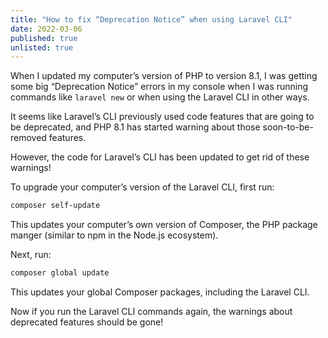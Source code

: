 ```yaml
---
title: "How to fix “Deprecation Notice” when using Laravel CLI"
date: 2022-03-06
published: true
unlisted: true
---
```


When I updated my computer’s version of PHP to version 8.1, I was getting some big “Deprecation Notice” errors in my console when I was running commands like `laravel new` or when using the Laravel CLI in other ways.

It seems like Laravel’s CLI previously used code features that are going to be deprecated, and PHP 8.1 has started warning about those soon-to-be-removed features.

However, the code for Laravel’s CLI has been updated to get rid of these warnings!

To upgrade your computer’s version of the Laravel CLI, first run:

```bash
composer self-update
```

This updates your computer’s own version of Composer, the PHP package manger (similar to npm in the Node.js ecosystem).

Next, run:

```bash
composer global update
```

This updates your global Composer packages, including the Laravel CLI.

Now if you run the Laravel CLI commands again, the warnings about deprecated features should be gone!
